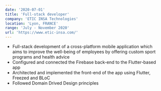 ```yaml
---
date: '2020-07-01'
title: 'Full-stack developer'
company: 'ETIC INSA Technologies'
location: 'Lyon, FRANCE'
range: 'July - November 2020'
url: 'https://www.etic-insa.com/'
---
```


- Full-stack development of a cross-platform mobile application
which aims to improve the well-being of employees by offering custom sport programs and health advice
- Configured and connected the Firebase back-end to the Flutter-based app
- Architected and implemented the front-end of the app using Flutter, Freezed and BLoC
- Followed Domain Drived Design principles
